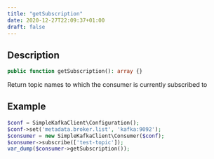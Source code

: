 ```yaml
---
title: "getSubscription"
date: 2020-12-27T22:09:37+01:00
draft: false
---
```

## Description
```php
public function getSubscription(): array {}
```
Return topic names to which the consumer is currently subscribed to
## Example
```php
$conf = SimpleKafkaClient\Configuration();
$conf->set('metadata.broker.list', 'kafka:9092');
$consumer = new SimpleKafkaClient\Consumer($conf);
$consumer->subscribe(['test-topic']);
var_dump($consumer->getSubscription());
```